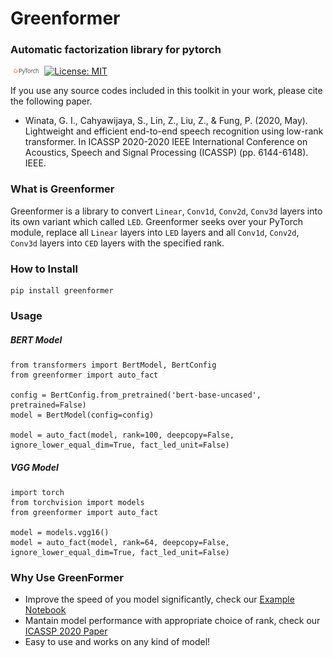 # Greenformer
### Automatic factorization library for pytorch

<img src="img/pytorch-logo-dark.png" width="10%"> [![License: MIT](https://img.shields.io/badge/License-MIT-yellow.svg)](https://opensource.org/licenses/MIT) 

If you use any source codes included in this toolkit in your work, please cite the following paper.
- Winata, G. I., Cahyawijaya, S., Lin, Z., Liu, Z., & Fung, P. (2020, May). Lightweight and efficient end-to-end speech recognition using low-rank transformer. In ICASSP 2020-2020 IEEE International Conference on Acoustics, Speech and Signal Processing (ICASSP) (pp. 6144-6148). IEEE.

### What is Greenformer
Greenformer is a library to convert `Linear`, `Conv1d`, `Conv2d`, `Conv3d` layers into its own variant which called `LED`.
Greenformer seeks over your PyTorch module, replace all `Linear` layers into `LED` layers and all `Conv1d`, `Conv2d`, `Conv3d` layers into `CED` layers with the specified rank.

### How to Install
```
pip install greenformer
```

### Usage
##### BERT Model
```
from transformers import BertModel, BertConfig
from greenformer import auto_fact

config = BertConfig.from_pretrained('bert-base-uncased', pretrained=False)
model = BertModel(config=config)

model = auto_fact(model, rank=100, deepcopy=False, ignore_lower_equal_dim=True, fact_led_unit=False)
```

##### VGG Model
```
import torch
from torchvision import models
from greenformer import auto_fact

model = models.vgg16()
model = auto_fact(model, rank=64, deepcopy=False, ignore_lower_equal_dim=True, fact_led_unit=False)
```

### Why Use GreenFormer
- Improve the speed of you model significantly, check our [Example Notebook](https://github.com/SamuelCahyawijaya/py_auto_fact/blob/main/examples/factorize_bert.ipynb)
- Mantain model performance with appropriate choice of rank, check our [ICASSP 2020 Paper](https://ieeexplore.ieee.org/stamp/stamp.jsp?tp=&arnumber=9053878)
- Easy to use and works on any kind of model!
